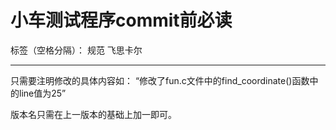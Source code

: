 # 小车测试程序commit前必读

标签（空格分隔）： 规范 飞思卡尔

---

只需要注明修改的具体内容如：
    “修改了fun.c文件中的find_coordinate()函数中的line值为25”

版本名只需在上一版本的基础上加一即可。




